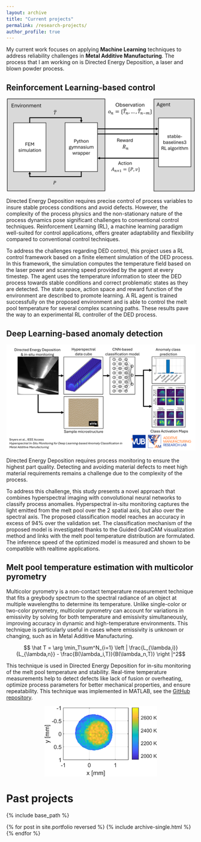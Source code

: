 ```yaml
---
layout: archive
title: "Current projects"
permalink: /research-projects/
author_profile: true
---
```

My current work focuses on applying **Machine Learning** techniques to address reliability challenges in **Metal Additive Manufacturing**. The process that I am working on is Directed Energy Deposition, a laser and blown powder process. 

## Reinforcement Learning-based control

<p align="center">
  <img src='/images/projects/2024 RL control/chap5_RL_POCstructure.png' width=500>
</p>

Directed Energy Deposition requires precise control of process variables to insure stable process conditions and avoid defects. However, the complexity of the process physics and the non-stationary nature of the process dynamics pose significant challenges to conventional control techniques. Reinforcement Learning (RL), a machine learning paradigm well-suited for control applications, offers greater adaptability and flexibility compared to conventional control techniques.

To address the challenges regarding DED control, this project uses a RL control framework based on a finite element simulation of the DED process. In this framework, the simulation computes the temperature field based on the laser power and scanning speed provided by the agent at every timestep. The agent uses the temperature information to steer the DED process towards stable conditions and correct problematic states as they are detected. The state space, action space and reward function of the environment are described to promote learning. A RL agent is trained successfully on the proposed environment and is able to control the melt pool temperature for several complex scanning paths. These results pave the way to an experimental RL controller of the DED process.

## Deep Learning-based anomaly detection

<p align="center">
  <img src='/images/projects/2023 anomaly detection/anomaly detection_graphabstract.png' width=700>
</p>

Directed Energy Deposition requires process monitoring to ensure the highest part quality. Detecting and avoiding material defects to meet high material requirements remains a challenge due to the complexity of the process. 

To address this challenge, this study presents a novel approach that combines hyperspectral imaging with convolutional neural networks to classify process anomalies. Hyperspectral in-situ monitoring captures the light emitted from the melt pool over the 2 spatial axis, but also over the spectral axis. The proposed classification model reaches an accuracy in excess of 94% over the validation set. The classification mechanism of the proposed model is investigated thanks to the Guided GradCAM visualization method and links with the melt pool temperature distribution are formulated. The inference speed of the optimized model is measured and shown to be compatible with realtime applications.

## Melt pool temperature estimation with multicolor pyrometry

Multicolor pyrometry is a non-contact temperature measurement technique that fits a greybody spectrum to the spectral radiance of an object at multiple wavelengths to determine its temperature. Unlike single-color or two-color pyrometry, multicolor pyrometry can account for variations in emissivity by solving for both temperature and emissivity simultaneously, improving accuracy in dynamic and high-temperature environments. This technique is particularly useful in cases where emissivity is unknown or changing, such as in Metal Additive Manufacturing.

$$ \hat T = \arg \min_T\sum^N_{i=1} \left | \frac{L_{\lambda,i}}{L_{\lambda,n}} - \frac{B(\lambda_i,T)}{B(\lambda_n,T)} \right |^2$$

This technique is used in Directed Energy Deposition for in-situ monitoring of the melt pool temperature and stability. Real-time temperature measurements help to detect defects like lack of fusion or overheating, optimize process parameters for better mechanical properties, and ensure repeatability. This technique was implemented in MATLAB, see the [GitHub repository](https://github.com/chsny/mosaic-temp).

<p align="center">
  <img src='/images/projects/2021 temperature estimation/chap2_exp_temp_2d.png' width=300>
</p>

# Past projects
{% include base_path %}


{% for post in site.portfolio reversed %}
  {% include archive-single.html %}
{% endfor %}



